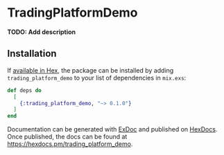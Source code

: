 # TradingPlatformDemo

**TODO: Add description**

## Installation

If [available in Hex](https://hex.pm/docs/publish), the package can be installed
by adding `trading_platform_demo` to your list of dependencies in `mix.exs`:

```elixir
def deps do
  [
    {:trading_platform_demo, "~> 0.1.0"}
  ]
end
```

Documentation can be generated with [ExDoc](https://github.com/elixir-lang/ex_doc)
and published on [HexDocs](https://hexdocs.pm). Once published, the docs can
be found at <https://hexdocs.pm/trading_platform_demo>.

